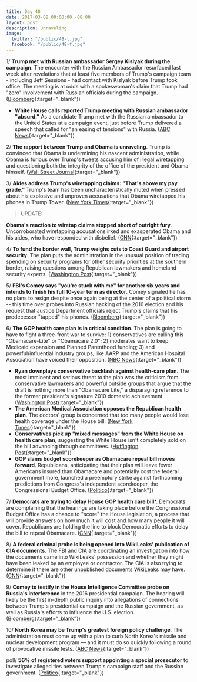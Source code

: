 ```yaml
---
title: Day 48
date: 2017-03-08 00:00:00 -08:00
layout: post
description: Unraveling.
image:
  twitter: "/public/48-t.jpg"
  facebook: "/public/48-f.jpg"
---
```


1/ **Trump met with Russian ambassador Sergey Kislyak during the campaign**. The encounter with the Russian Ambassador resurfaced last week after revelations that at least five members of Trump's campaign team - including Jeff Sessions - had contact with Kislyak before Trump took office. The meeting is at odds with a spokeswoman's claim that Trump had "zero" involvement with Russian officials during the campaign. ([Bloomberg](https://www.bloomberg.com/politics/articles/2017-03-08/trump-met-russian-ambassador-during-campaign-at-speech-reception){:target="_blank"})

* **White House calls reported Trump meeting with Russian ambassador "absurd."** As a candidate Trump met with the Russian ambassador to the United States at a campaign event, just before Trump delivered a speech that called for "an easing of tensions" with Russia. ([ABC News](http://abcnews.go.com/Politics/white-house-calls-reported-trump-meeting-russian-ambassador/story?id=45980652){:target="_blank"})

2/ **The rapport between Trump and Obama is unraveling**. Trump is convinced that Obama is undermining his nascent administration, while Obama is furious over Trump's tweets accusing him of illegal wiretapping and questioning both the integrity of the office of the president and Obama himself. ([Wall Street Journal](https://www.wsj.com/articles/rapport-between-donald-trump-barack-obama-crumbles-1488941082){:target="_blank"})

3/ **Aides address Trump's wiretapping claims: "That's above my pay grade."** Trump's team has been uncharacteristically muted when pressed about his explosive and unproven accusations that Obama wiretapped his phones in Trump Tower. ([New York Times](https://www.nytimes.com/2017/03/07/us/politics/trump-wiretap-claim-obama.html){:target="_blank"})

> UPDATE:
>
**Obama's reaction to wiretap claims stopped short of outright fury**. Uncorroborated wiretapping accusations irked and exasperated Obama and his aides, who have responded with disbelief. ([CNN](http://edition.cnn.com/2017/03/08/politics/donald-trump-barack-obama-wiretapping/index.html){:target="_blank"})
>

4/ **To fund the border wall, Trump weighs cuts to Coast Guard and airport security**. The plan puts the administration in the unusual position of trading spending on security programs for other security priorities at the southern border, raising questions among Republican lawmakers and homeland-security experts. ([Washington Post](https://www.washingtonpost.com/world/national-security/to-fund-border-wall-trump-administration-weighs-cuts-to-coast-guard-airport-security/2017/03/07/ba4a8e5c-036f-11e7-ad5b-d22680e18d10_story.html){:target="_blank"})

5/ **FBI's Comey says "you're stuck with me" for another six years and intends to finish his full 10-year term as director**. Comey signaled he has no plans to resign despite once again being at the center of a political storm -- this time over probes into Russian hacking of the 2016 election and his request that Justice Department officials reject Trump's claims that his predecessor "tapped" his phones. ([Bloomberg](https://www.bloomberg.com/politics/articles/2017-03-08/fbi-s-comey-says-you-re-stuck-with-me-for-another-six-years){:target="_blank"})

6/ **The GOP health care plan is in critical condition**. The plan is going to have to fight a three-front war to survive: 1) conservatives are calling this "Obamacare-Lite" or "Obamacare 2.0"; 2) moderates want to keep Medicaid expansion and Planned Parenthood funding; 3) and powerful/influential industry groups, like AARP and the American Hospital Association have voiced their opposition. ([NBC News](http://www.nbcnews.com/politics/first-read/gop-health-care-plan-critical-condition-n730586){:target="_blank"})

* **Ryan downplays conservative backlash against health-care plan**. The most imminent and serious threat to the plan was the criticism from conservative lawmakers and powerful outside groups that argue that the draft is nothing more than "Obamacare Lite," a disparaging reference to the former president's signature 2010 domestic achievement. ([Washington Post](https://www.washingtonpost.com/powerpost/backlash-grows-against-house-gop-proposal-to-replace-obamacare/2017/03/08/7f0c0148-03f8-11e7-b9fa-ed727b644a0b_story.html){:target="_blank"})
* **The American Medical Association opposes the Republican health plan**. The doctors' group is concerned that too many people would lose health coverage under the House bill. ([New York Times](https://www.nytimes.com/2017/03/08/health/american-medical-association-opposes-republican-health-plan.html){:target="_blank"})
* **Conservatives pick up "mixed messages" from the White House on health care plan**, suggesting the White House isn't completely sold on the bill advancing through committees. ([Huffington Post](http://www.huffingtonpost.com.mx/entry/conservatives-mixed-messages-white-house_us_58bf7a5fe4b0d1078ca224a0){:target="_blank"})
* **GOP slams budget scorekeeper as Obamacare repeal bill moves forward**. Republicans, anticipating that their plan will leave fewer Americans insured than Obamacare and potentially cost the federal government more, launched a preemptory strike against forthcoming predictions from Congress's independent scorekeeper, the Congressional Budget Office. ([Politico](http://www.politico.com/story/2017/03/gop-obamacare-congressional-budget-office-235809){:target="_blank"})

7/ **Democrats are trying to delay House GOP health care bill***. Democrats are complaining that the hearings are taking place before the Congressional Budget Office has a chance to "score" the House legislation, a process that will provide answers on how much it will cost and how many people it will cover. Republicans are holding the line to block Democratic efforts to delay the bill to repeal Obamacare. ([CNN](http://edition.cnn.com/2017/03/08/politics/house-health-care-markup/){:target="_blank"})

8/ **A federal criminal probe is being opened into WikiLeaks' publication of CIA documents**. The FBI and CIA are coordinating an investigation into how the documents came into WikiLeaks' possession and whether they might have been leaked by an employee or contractor. The CIA is also trying to determine if there are other unpublished documents WikiLeaks may have. ([CNN](http://edition.cnn.com/2017/03/08/politics/wikileaks-cia-investigation/){:target="_blank"})

9/ **Comey to testify in the House Intelligence Committee probe on Russia's interference** in the 2016 presidential campaign. The hearing will likely be the first in-depth public inquiry into allegations of connections between Trump's presidential campaign and the Russian government, as well as Russia's efforts to influence the U.S. election. ([Bloomberg](https://www.bloomberg.com/politics/articles/2017-03-07/fbi-s-comey-asked-to-testify-in-house-panel-s-russia-trump-probe){:target="_blank"})

10/ **North Korea may be Trump's greatest foreign policy challenge**. The administration must come up with a plan to curb North Korea's missile and nuclear development program — and it must do so quickly following a round of provocative missile tests. ([ABC News](http://abcnews.go.com/International/north-korea-president-trumps-greatest-foreign-policy-challenge/story?id=45961780){:target="_blank"})

poll/ **56% of registered voters support appointing a special prosecutor** to investigate alleged ties between Trump's campaign staff and the Russian government. ([Politico](http://www.politico.com/story/2017/03/poll-special-prosecutor-trump-russia-235802){:target="_blank"})
